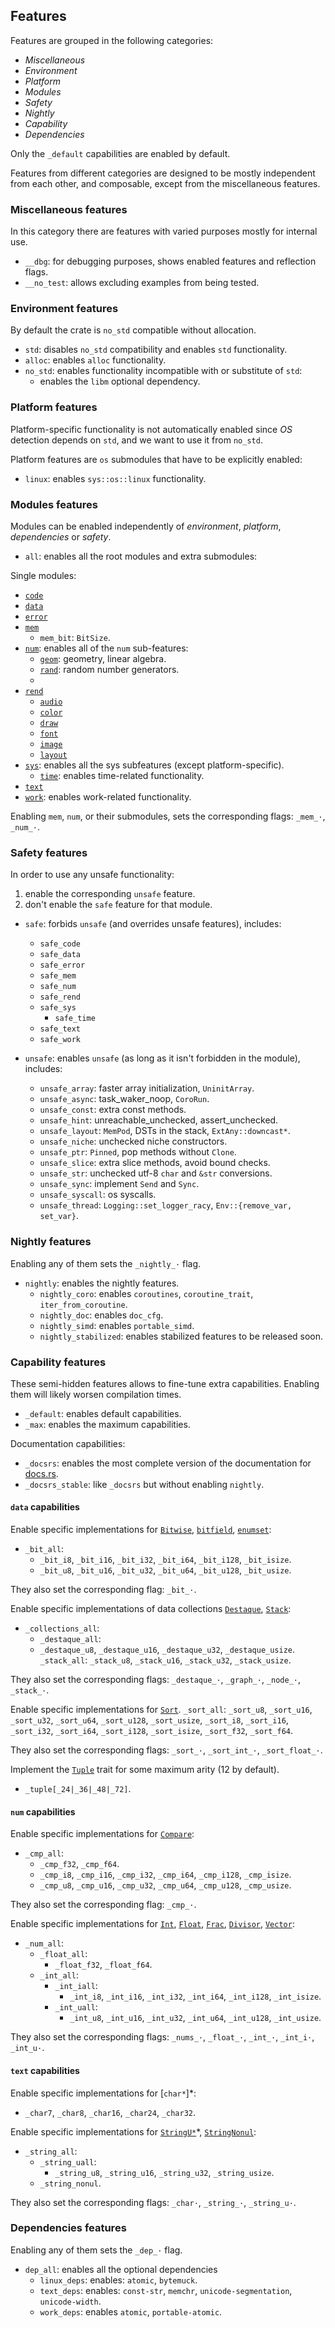## Features

Features are grouped in the following categories:
- *Miscellaneous*
- *Environment*
- *Platform*
- *Modules*
- *Safety*
- *Nightly*
- *Capability*
- *Dependencies*

Only the `_default` capabilities are enabled by default.

Features from different categories are designed to be mostly independent from
each other, and composable, except from the miscellaneous features.

### Miscellaneous features

In this category there are features with varied purposes mostly for internal use.

- `__dbg`: for debugging purposes, shows enabled features and reflection flags.
- `__no_test`: allows excluding examples from being tested.


### Environment features

By default the crate is `no_std` compatible without allocation.

- `std`: disables `no_std` compatibility and enables `std` functionality.
- `alloc`: enables `alloc` functionality.
- `no_std`: enables functionality incompatible with or substitute of `std`:
  - enables the `libm` optional dependency.


### Platform features

Platform-specific functionality is not automatically enabled since *OS* detection
depends on `std`, and we want to use it from `no_std`.

Platform features are `os` submodules that have to be explicitly enabled:

- `linux`: enables `sys::os::linux` functionality.


### Modules features

Modules can be enabled independently of *environment*, *platform*, *dependencies* or *safety*.

- `all`: enables all the root modules and extra submodules:

Single modules:
- [`code`]
- [`data`]
- [`error`]
- [`mem`]
  - `mem_bit`: `BitSize`.
- [`num`]: enables all of the `num` sub-features:
    - [`geom`]: geometry, linear algebra.
    - [`rand`]: random number generators.
    - [`wave`]: wavelets.
- [`rend`]
  - [`audio`]
  - [`color`]
  - [`draw`]
  - [`font`]
  - [`image`]
  - [`layout`]
- [`sys`]: enables all the sys subfeatures (except platform-specific).
  - [`time`]: enables time-related functionality.
- [`text`]
- [`work`]: enables work-related functionality.

Enabling `mem`, `num`, or their submodules, sets the corresponding flags:
`_mem_·`, `_num_·`.

[`code`]: crate::code
[`data`]: crate::data
[`error`]: mod@crate::error
[`rend`]: mod@crate::rend
  [`audio`]: crate::rend::audio
  [`color`]: crate::rend::color
  [`draw`]: crate::rend::draw
  [`font`]: crate::rend::font
  [`image`]: crate::rend::image
  [`layout`]: crate::rend::layout
[`mem`]: crate::mem
[`num`]: crate::num
  [`geom`]: crate::num::geom
  [`rand`]: crate::num::rand
  [`wave`]: crate::num::wave
[`sys`]: crate::sys
  [`time`]: crate::sys::time
[`text`]: crate::text
[`work`]: crate::work


### Safety features

In order to use any unsafe functionality:
1. enable the corresponding `unsafe` feature.
2. don't enable the `safe` feature for that module.

- `safe`: forbids `unsafe` (and overrides unsafe features), includes:
  - `safe_code`
  - `safe_data`
  - `safe_error`
  - `safe_mem`
  - `safe_num`
  - `safe_rend`
  - `safe_sys`
    - `safe_time`
  - `safe_text`
  - `safe_work`

- `unsafe`: enables `unsafe` (as long as it isn't forbidden in the module), includes:
	- `unsafe_array`: faster array initialization, `UninitArray`.
	- `unsafe_async`: task_waker_noop, `CoroRun`.
	- `unsafe_const`: extra const methods.
	- `unsafe_hint`: unreachable_unchecked, assert_unchecked.
	- `unsafe_layout`: `MemPod`, DSTs in the stack, `ExtAny::downcast*`.
	- `unsafe_niche`: unchecked niche constructors.
	- `unsafe_ptr`: `Pinned`, pop methods without `Clone`.
	- `unsafe_slice`: extra slice methods, avoid bound checks.
	- `unsafe_str`: unchecked utf-8 `char` and `&str` conversions.
	- `unsafe_sync`: implement `Send` and `Sync`.
	- `unsafe_syscall`: os syscalls.
	- `unsafe_thread`: `Logging::set_logger_racy`, `Env::{remove_var, set_var}`.


### Nightly features

Enabling any of them sets the `_nightly_·` flag.

- `nightly`: enables the nightly features.
  - `nightly_coro`: enables `coroutines`, `coroutine_trait`, `iter_from_coroutine`.
  - `nightly_doc`: enables `doc_cfg`.
  - `nightly_simd`: enables `portable_simd`.
  - `nightly_stabilized`: enables stabilized features to be released soon.

### Capability features

These semi-hidden features allows to fine-tune extra capabilities.
Enabling them will likely worsen compilation times.

- `_default`: enables default capabilities.
- `_max`: enables the maximum capabilities.

Documentation capabilities:
- `_docsrs`: enables the most complete version of the documentation for [docs.rs](https://docs.rs).
- `_docsrs_stable`: like `_docsrs` but without enabling `nightly`.

#### `data` capabilities

Enable specific implementations for [`Bitwise`], [`bitfield`], [`enumset`]:
- `_bit_all`:
    - `_bit_i8`, `_bit_i16`, `_bit_i32`, `_bit_i64`, `_bit_i128`, `_bit_isize`.
    - `_bit_u8`, `_bit_u16`, `_bit_u32`, `_bit_u64`, `_bit_u128`, `_bit_usize`.

They also set the corresponding flag:
`_bit_·`.

[`Bitwise`]: crate::data::Bitwise
[`bitfield`]: crate::data::bitfield
[`enumset`]: crate::code::enumset

Enable specific implementations of data collections
[`Destaque`], [`Stack`]:
- `_collections_all`:
	- `_destaque_all`:
    - `_destaque_u8`, `_destaque_u16`, `_destaque_u32`, `_destaque_usize`.
	`_stack_all`:
		`_stack_u8`, `_stack_u16`, `_stack_u32`, `_stack_usize`.

They also set the corresponding flags:
`_destaque_·`, `_graph_·`, `_node_·`, `_stack_·`.

Enable specific implementations for [`Sort`].
`_sort_all`:
  `_sort_u8`, `_sort_u16`, `_sort_u32`, `_sort_u64`, `_sort_u128`, `_sort_usize`,
  `_sort_i8`, `_sort_i16`, `_sort_i32`, `_sort_i64`, `_sort_i128`, `_sort_isize`,
  `_sort_f32`, `_sort_f64`.

They also set the corresponding flags:
`_sort_·`, `_sort_int_·`, `_sort_float_·`.

Implement the [`Tuple`] trait for some maximum arity (12 by default).
- `_tuple[_24|_36|_48|_72]`.

[`Destaque`]: crate::data::Destaque
[`Stack`]: crate::data::Stack
[`Sort`]: crate::data::Sort
[`Tuple`]: crate::data::Tuple

#### `num` capabilities

Enable specific implementations for [`Compare`]:
- `_cmp_all`:
  - `_cmp_f32`, `_cmp_f64`.
  - `_cmp_i8`, `_cmp_i16`, `_cmp_i32`, `_cmp_i64`, `_cmp_i128`, `_cmp_isize`.
  - `_cmp_u8`, `_cmp_u16`, `_cmp_u32`, `_cmp_u64`, `_cmp_u128`, `_cmp_usize`.

They also set the corresponding flag:
`_cmp_·`.

Enable specific implementations for [`Int`], [`Float`], [`Frac`], [`Divisor`], [`Vector`]:
- `_num_all`:
  - `_float_all`:
    - `_float_f32`, `_float_f64`.
  - `_int_all`:
    - `_int_iall`:
      - `_int_i8`, `_int_i16`, `_int_i32`, `_int_i64`, `_int_i128`, `_int_isize`.
    - `_int_uall`:
      - `_int_u8`, `_int_u16`, `_int_u32`, `_int_u64`, `_int_u128`, `_int_usize`.

They also set the corresponding flags:
`_nums_·`, `_float_·`, `_int_·`, `_int_i·`, `_int_u·`.

[`Compare`]: crate::num::Compare
[`Float`]: crate::num::Float
[`Frac`]: crate::num::Frac
[`Int`]: crate::num::Int
[`Divisor`]: crate::num::Divisor
[`Vector`]: crate::num::Vector

#### `text` capabilities

Enable specific implementations for [`char*`]*:
- `_char7`, `_char8`, `_char16`, `_char24`, `_char32`.

Enable specific implementations for [`StringU*`]*, [`StringNonul`]:
- `_string_all`:
  - `_string_uall`:
    - `_string_u8`, `_string_u16`, `_string_u32`, `_string_usize`.
  - `_string_nonul`.

They also set the corresponding flags:
`_char·`, `_string_·`, `_string_u·`.

[`CharU*`]: crate::text::CharU8
[`StringU*`]: crate::text::StringU8
[`StringNonul`]: crate::text::StringNonul


### Dependencies features

Enabling any of them sets the `_dep_·` flag.

- `dep_all`: enables all the optional dependencies
  - `linux_deps`: enables: `atomic`, `bytemuck`.
  - `text_deps`: enables: `const-str`, `memchr`, `unicode-segmentation`, `unicode-width`.
  - `work_deps`: enables `atomic`, `portable-atomic`.
